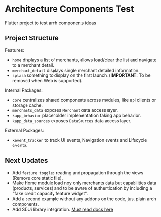 # Architecture Components Test

Flutter project to test arch components ideas

## Project Structure

Features:
- `home` displays a list of merchants, allows load/clear the list and navigate to a merchant detail.
- `merchant_detail` displays single merchant detailed information.
- `splash` something to display on the first launch. (**IMPORTANT**: To be removed when Web is supported).

Internal Packages:
- `core` centralizes shared components across modules, like api clients or storage cache.
- `merchants_data` exposes `Merchant` data access layer.
- `kapp_behavior` placeholder implementation faking app behavior.
- `kapp_data_sources` exposes `DataSources` data access layer.

External Packages:
- `kevent_tracker` to track UI events, Navigation events and Lifecycle events.

## Next Updates

- Add `feature toggles` reading and propagation through the views (Remove core static file).
- Make Home module load noy only merchants data but capabilities data (products, services) and
to be aware of authentication by including a "fake credit capacity feature widget".
- Add a second example without any addons on the code, just plain arch components.
- Add SDUi library integration. [Must read docs here](https://kueski.atlassian.net/wiki/spaces/DOC/pages/2505670661/WIP+Putting+the+SDUI+mindset+into+practice+with+MiCuenta+feature)
